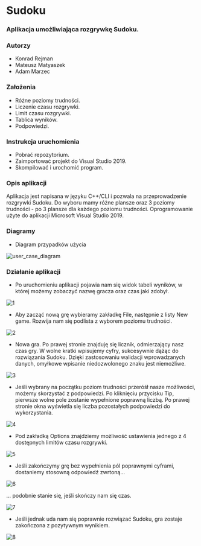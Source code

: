 # Sudoku
### Aplikacja umożliwiająca rozgrywkę Sudoku.

### Autorzy
- Konrad Rejman
- Mateusz Matyaszek
- Adam Marzec

### Założenia
- Różne poziomy trudności.
- Liczenie czasu rozgrywki.
- Limit czasu rozgrywki.
- Tablica wyników.
- Podpowiedzi.

### Instrukcja uruchomienia
- Pobrać repozytorium.
- Zaimportować projekt do Visual Studio 2019.
- Skompilować i urochomić program.

### Opis aplikacji
Aplikacja jest napisana w języku C++/CLI  i pozwala na przeprowadzenie rozgrywki Sudoku. Do wyboru mamy różne plansze oraz 3 poziomy trudności - po 3 plansze dla każdego poziomu trudności. Oprogramowanie użyte do aplikacji Microsoft Visual Studio 2019. 

### Diagramy

- Diagram przypadków użycia

![user_case_diagram](diagrams/user_case_diagram.png)


### Działanie aplikacji

- Po uruchomieniu aplikacji pojawia nam się widok tabeli wyników, w której możemy zobaczyć nazwę gracza oraz czas jaki zdobył.

![1](screens/1.png)

- Aby zacząć nową grę wybieramy zakładkę File, następnie z listy New game. Rozwija nam się podlista z wyborem poziomu trudności. 

![2](screens/2.png)

- Nowa gra. Po prawej stronie znajduję się licznik, odmierzający nasz czas gry. W wolne kratki wpisujemy cyfry, sukcesywnie dążąc do rozwiązania Sudoku. Dzięki zastosowaniu walidacji wprowadzanych danych, omyłkowe wpisanie niedozwolonego znaku jest niemożliwe. 

![3](screens/3.png)

- Jeśli wybrany na początku poziom trudności przeróśł nasze możliwości, możemy skorzystać z podpowiedzi. Po kliknięciu przycisku Tip, pierwsze wolne pole zostanie wypełnione poprawną liczbą. Po prawej stronie okna wyświetla się liczba pozostałych podpowiedzi do wykorzystania.

![4](screens/4.png)

- Pod zakładką Options znajdziemy możliwość ustawienia jednego z 4 dostępnych limitów czasu rozgrywki.

![5](screens/5.png)

- Jeśli zakończymy grę bez wypełnienia pól poprawnymi cyframi, dostaniemy stosowną odpowiedź zwrtoną...

![6](screens/6.png)

... podobnie stanie się, jeśli skończy nam się czas.

![7](screens/7.png)

- Jeśli jednak uda nam się poprawnie rozwiązać Sudoku, gra zostaje zakończona z pozytywnym wynikiem.

![8](screens/8.png)
